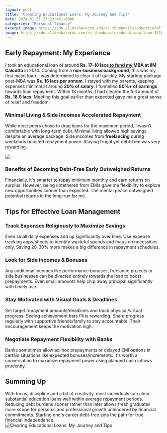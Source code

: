 ```yaml
---
layout: post
title: "Clearing Educational Loans: My Journey and Tips"
date: 2024-01-31 23:23:45 +0000
categories: "Personal finance"
excerpt_image: https://cdn.slidesharecdn.com/ss_thumbnails/educationalloan-151029070119-lva1-app6891-thumbnail-4.jpg?cb=1446102120
image: https://cdn.slidesharecdn.com/ss_thumbnails/educationalloan-151029070119-lva1-app6891-thumbnail-4.jpg?cb=1446102120
---
```


## Early Repayment: My Experience
I took an educational loan of around **Rs. 17-18 lacs[ to fund my ](https://yt.io.vn/collection/agnello)MBA at IIM Calcutta** in 2014. Coming from a **non-business background**, this was my first major loan. I was determined to clear it off quickly. 
My starting package post-MBA was **Rs. 16 lacs per annum**. I stayed with my parents, keeping expenses minimal at around **20% of salary**. I funnelled **80%+ of earnings** towards loan repayment. Within 18 months, I had cleared the full amount of **Rs. 18.9 lacs**. Meeting this goal earlier than expected gave me a great sense of relief and freedom.
### Minimal Living & Side Incomes Accelerated Repayment
While most peers chose to drag loans for the maximum period, I wasn't comfortable with long-term debt. Minimal living allowed high savings despite an average package. Side incomes from **freelancing** during weekends boosted repayment power. Staying frugal yet debt-free was very rewarding.

![](https://myworthypenny.com/wp-content/uploads/2020/04/1.jpg)
### Benefits of Becoming Debt-Free Early Outweighed Returns  
Financially, it's smarter to repay minimum monthly and earn returns on surplus. However, being untethered from EMIs gave me flexibility to explore new opportunities sooner than expected. The mental peace outweighed potential returns in the long-run for me.
## Tips for Effective Loan Management
### Track Expenses Religiously to Maximize Savings 
Even small daily expenses add up significantly over time. Use expense tracking apps/sheets to identify wasteful spends and focus on necessities only. Saving 20-30% more makes a big difference in repayment schedules.
### Look for Side incomes & Bonuses 
Any additional incomes like performance bonuses, freelance projects or side businesses can be directed entirely towards the loan to boost prepayments. Even small amounts help chip away principal significantly with timely use.
### Stay Motivated with Visual Goals & Deadlines
Set target repayment amounts/deadlines and track physical/virtual progress. Seeing achievement bars fill is rewarding. Share progress regularly with supportive friends/family to stay accountable. Their encouragement keeps the motivation high. 
### Negotiate Repayment Flexibility with Banks  
Banks sometimes allow ad-hoc prepayments or delayed EMI options in certain situations like expected bonuses/increments. It's worth a conversation to maximize repayment power using planned cash inflows prudently.
## Summing Up
With focus, discipline and a bit of creativity, most individuals can clear substantial education loans well within average repayment periods. Reducing debt burdens sooner rather than later allows fresh graduates more scope for personal and professional growth unhindered by financial commitments. Starting one's career debt-free sets the path for true financial independence.
![Clearing Educational Loans: My Journey and Tips](https://cdn.slidesharecdn.com/ss_thumbnails/educationalloan-151029070119-lva1-app6891-thumbnail-4.jpg?cb=1446102120)